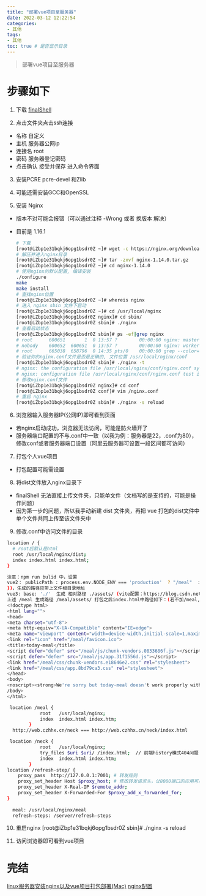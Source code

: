 ```yaml
---
title: "部署vue项目至服务器"
date: 2022-03-12 12:22:54
categories:
- 其他
tags:
- 其他
toc: true # 是否显示目录
---
```


> 部署vue项目至服务器 

<!-- more -->

# 步骤如下

1. 下载 [finalShell](https://www.hostbuf.com/)

2. 点击文件夹点击ssh连接

  * 名称 自定义
  * 主机 服务器公网ip
  * 连接名 root
  * 密码 服务器登记密码
  * 点击确认 接受并保存 进入命令界面
3. 安装PCRE pcre-devel 和Zlib

4. 可能还需安装GCC和OpenSSL

5. 安装 Nginx
  * 版本不对可能会报错（可以通过注释 -Wrong 或者 换版本 解决）
  * 目前是 1.16.1

    ```bash
    # 下载
    [root@iZbp1e31bqkj6opg1bsdr0Z ~]# wget -c https://nginx.org/download/nginx-1.14.0.tar.gz
    # 解压并进入nginx目录
    [root@iZbp1e31bqkj6opg1bsdr0Z ~]# tar -zxvf nginx-1.14.0.tar.gz
    [root@iZbp1e31bqkj6opg1bsdr0Z ~]# cd nginx-1.14.0
    # 使用nginx的默认配置, 编译安装
    ./configure
    make
    make install
    # 查找nginx位置
    [root@iZbp1e31bqkj6opg1bsdr0Z ~]# whereis nginx
    # 进入 nginx sbin 文件下启动
    [root@iZbp1e31bqkj6opg1bsdr0Z ~]# cd /usr/local/nginx
    [root@iZbp1e31bqkj6opg1bsdr0Z nginx]# cd sbin/
    [root@iZbp1e31bqkj6opg1bsdr0Z sbin]# ./nginx
    # 查看启动状态
    [root@iZbp1e31bqkj6opg1bsdr0Z sbin]# ps -ef|grep nginx
    # root      600651       1  0 13:57 ?        00:00:00 nginx: master process ./nginx
    # nobody    600652  600651  0 13:57 ?        00:00:00 nginx: worker process
    # root      665038  658796  0 14:35 pts/0    00:00:00 grep --color=auto nginx
    # 验证你的nginx.conf文件是否是正确的, 文件位置 /usr/local/nginx/conf
    [root@iZbp1e31bqkj6opg1bsdr0Z sbin]# ./nginx -t
    # nginx: the configuration file /usr/local/nginx/conf/nginx.conf syntax is ok
    # nginx: configuration file /usr/local/nginx/conf/nginx.conf test is successful
    # 修改nginx.conf文件
    [root@iZbp1e31bqkj6opg1bsdr0Z nginx]# cd conf
    [root@iZbp1e31bqkj6opg1bsdr0Z conf]# vim /nginx.conf
    # 重启 nginx
    [root@iZbp1e31bqkj6opg1bsdr0Z sbin]# ./nginx -s reload
    
    ```
6. 浏览器输入服务器IP(公网IP)即可看到页面
  * 若nginx启动成功，浏览器无法访问，可能是防火墙开了
  * 服务器端口配置的不与.conf中一致（以我为例：服务器是22，.conf为80），修改conf或者服务器端口设置（阿里云服务器可设置一段区间都可访问）

7. 打包个人vue项目
  * 打包配置可能需设置

8. 将dist文件放入nginx目录下
  * finalShell 无法直接上传文件夹，只能单文件（文档写的是支持的，可能是操作问题）
  * 因为第一步的问题，所以我手动新建 dist 文件夹，再把 vue 打包的dist文件中单个文件共同上传至该文件夹中

9. 修改.conf中访问文件的目录
  ```bash
  location / {
    # root后默认是html
    root /usr/local/nginx/dist;
    index index.html index.html;
  }
  
  注意：npm run bulid 中，设置 
  vue2： publicPath : process.env.NODE_ENV === 'production'  ? "/meal"  : "/"
  })，生成的路径应带上文件根目录地址
  vue3: base: './'  生成 相对路径 ./assets/ (vite配置：https://blog.csdn.net/weixin_45822171/article/details/127275984)
  上述 /meal 生成路径 /meal/assets/ 打包之后index.html中路径如下：(若不加/meal,上传至服务器之前，无法访问)
  <!doctype html>
  <html lang="">
  <head>
  <meta charset="utf-8">
  <meta http-equiv="X-UA-Compatible" content="IE=edge">
  <meta name="viewport" content="width=device-width,initial-scale=1,maximum-scale=1">
  <link rel="icon" href="/meal/favicon.ico">
  <title>today-meal</title>
  <script defer="defer" src="/meal/js/chunk-vendors.0833686f.js"></script>
  <script defer="defer" src="/meal/js/app.31f1556d.js"></script>
  <link href="/meal/css/chunk-vendors.e18646e2.css" rel="stylesheet">
  <link href="/meal/css/app.8bd79ca3.css" rel="stylesheet">
  </head>
  <body>
  <noscript><strong>We're sorry but today-meal doesn't work properly without JavaScript enabled. Please enable it to continue.</strong></noscript><div id="app"></div><
  /body>
  </html>
  
   location /meal {
              root   /usr/local/nginx;  
              index  index.html index.htm;
          }
    http://web.czhhx.cn/neck === http://web.czhhx.cn/neck/index.html
  
   location /neck {
              root   /usr/local/nginx;
              try_files $uri $uri/ /index.html;  // 前端history模式404问题：当用户刷新页面时，Nginx会先检查当前URL是否存在，如果不存在，就会尝试访问index.html，从而可以正常显示页面。
              index  index.html index.htm;
          }
  location /refresh-step/ {
      proxy_pass  http://127.0.0.1:7001; # 转发规则
      proxy_set_header Host $proxy_host; # 修改转发请求头，让8080端口的应用可以受到真实的请求
      proxy_set_header X-Real-IP $remote_addr;
      proxy_set_header X-Forwarded-For $proxy_add_x_forwarded_for;
  }
   
    meal: /usr/local/nginx/meal
    refresh-steps: /server/refresh-steps
  ```
10. 重启nginx [root@iZbp1e31bqkj6opg1bsdr0Z sbin]# ./nginx -s reload

11. 访问浏览器即可看到vue项目

# 完结

[linux服务器安装nginx以及vue项目打包部署(Mac)](https://www.jianshu.com/p/16df34e5d9ff)
[nginx配置](https://blog.csdn.net/weixin_42329623/article/details/134527035)